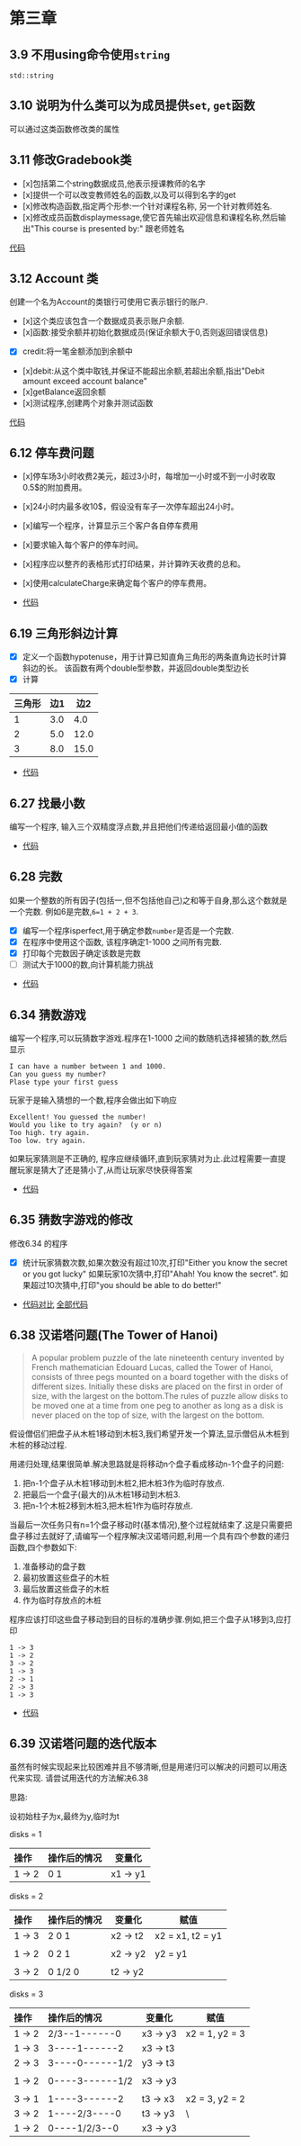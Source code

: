 # 第三章
## 3.9 不用using命令使用`string`

```
std::string
```
## 3.10 说明为什么类可以为成员提供`set`, `get`函数

可以通过这类函数修改类的属性

## 3.11 修改Gradebook类
- [x]包括第二个string数据成员,他表示授课教师的名字
- [x]提供一个可以改变教师姓名的函数,以及可以得到名字的get
- [x]修改构造函数,指定两个形参:一个针对课程名称, 另一个针对教师姓名.
- [x]修改成员函数displaymessage,使它首先输出欢迎信息和课程名称,然后输出"This course is presented by:" 跟老师姓名

[代码](https://github.com/chenboshuo/cpp_learning/commit/d6529d2ec3309333f44d6a4cf4e07111be7f8252#diff-52ec402c28719f938d3857a0a7f54c17)

## 3.12 Account 类
创建一个名为Account的类银行可使用它表示银行的账户.
- [x]这个类应该包含一个数据成员表示账户余额.
- [x]函数:接受余额并初始化数据成员(保证余额大于0,否则返回错误信息)
- [x] credit:将一笔金额添加到余额中
- [x]debit:从这个类中取钱,并保证不能超出余额,若超出余额,指出"Debit amount exceed account balance"
- [x]getBalance返回余额
- [x]测试程序,创建两个对象并测试函数

[代码](https://github.com/chenboshuo/cpp_learning/commit/076118b5f251ab11c5e8f2e66abd9ab23d5b18a7#diff-c09b9f03cfaf038e63d8cc54f37e4f23)

## 6.12 停车费问题
- [x]停车场3小时收费2美元，超过3小时，每增加一小时或不到一小时收取0.5$的附加费用。
- [x]24小时内最多收10$，假设没有车子一次停车超出24小时。
- [x]编写一个程序，计算显示三个客户各自停车费用
- [x]要求输入每个客户的停车时间。
- [x]程序应以整齐的表格形式打印结果，并计算昨天收费的总和。
- [x]使用calculateCharge来确定每个客户的停车费用。

- [代码](https://github.com/chenboshuo/cpp_learning/blob/91108188ca8884dc0941007bbbb6c32719d7a7c3/homework/parking.cpp)

## 6.19 三角形斜边计算
- [x] 定义一个函数hypotenuse，用于计算已知直角三角形的两条直角边长时计算斜边的长。
      该函数有两个double型参数，并返回double类型边长
- [x] 计算

| 三角形 | 边1 | 边2  |
|:------ |:--- | ---- |
| 1      | 3.0 | 4.0  |
| 2      | 5.0 | 12.0 |
| 3      | 8.0 | 15.0 |

- [代码](https://github.com/chenboshuo/cpp_learning/blob/1fb0283d762d8e8f44ff69dabfcd9fa69723d75c/homework/triangle.cpp)

## 6.27 找最小数
编写一个程序, 输入三个双精度浮点数,并且把他们传递给返回最小值的函数

- [代码](https://github.com/chenboshuo/cpp_learning/blob/fbae9b7a86e47b6517bb1c935216f04598ae0ac9/homework/find_the_minium.cpp)
## 6.28 完数

如果一个整数的所有因子(包括一,但不包括他自己)之和等于自身,那么这个数就是一个完数. 例如6是完数,`6=1 + 2 + 3`.

- [x] 编写一个程序isperfect,用于确定参数`number`是否是一个完数.
- [x] 在程序中使用这个函数, 该程序确定1-1000 之间所有完数.
- [x] 打印每个完数因子确定该数是完数
- [ ] 测试大于1000的数,向计算机能力挑战

- [代码](https://github.com/chenboshuo/cpp_learning/blob/0db0b1f9fb870f2f2893465ab920bc4d5b205089/homework/perfect_number.cpp)

## 6.34 猜数游戏
编写一个程序,可以玩猜数字游戏.程序在1-1000 之间的数随机选择被猜的数,然后显示
```
I can have a number between 1 and 1000.
Can you guess my number?
Plase type your first guess
```
玩家于是输入猜想的一个数,程序会做出如下响应
```
Excellent! You guessed the number!
Would you like to try again?  (y or n)
Too high. try again.
Too low. try again.
```
如果玩家猜测是不正确的, 程序应继续循环,直到玩家猜对为止.此过程需要一直提醒玩家是猜大了还是猜小了,从而让玩家尽快获得答案

- [代码](https://github.com/chenboshuo/cpp_learning/blob/e8884c43e65c374408f2bcaefa02fd82a199e105/homework/guess_number.cpp)

## 6.35 猜数字游戏的修改
修改6.34 的程序
- [x] 统计玩家猜数次数,如果次数没有超过10次,打印"Either you know the secret or you got lucky" 如果玩家10次猜中,打印"Ahah! You know the secret". 如果超过10次猜中,打印"you should be able to do better!"

- [代码对比](https://github.com/chenboshuo/cpp_learning/commit/1935db553e4c58b8fa23681889923786e14c91fd)
[全部代码](https://github.com/chenboshuo/cpp_learning/blob/1935db553e4c58b8fa23681889923786e14c91fd/homework/guess_number.cpp)

## 6.38 汉诺塔问题(The Tower of Hanoi)

> A popular problem puzzle of the late nineteenth century invented by French mathematician Edouard Lucas, called the Tower of Hanoi, consists of three pegs mounted on a board together with the disks of different sizes. Initially these disks are placed on the first in order of size, with the largest on the bottom.The rules of puzzle allow disks to be moved one at a time from one peg to another as long as a disk is never placed on the top of size, with the largest on the bottom.

假设僧侣们把盘子从木桩1移动到木桩3,我们希望开发一个算法,显示僧侣从木桩到木桩的移动过程.

用递归处理,结果很简单.解决思路就是将移动n个盘子看成移动n-1个盘子的问题:

1. 把n-1个盘子从木桩1移动到木桩2,把木桩3作为临时存放点.
2. 把最后一个盘子(最大的)从木桩1移动到木桩3.
3. 把n-1个木桩2移到木桩3,把木桩1作为临时存放点.

当最后一次任务只有n=1个盘子移动时(基本情况),整个过程就结束了.这是只需要把盘子移过去就好了,请编写一个程序解决汉诺塔问题,利用一个具有四个参数的递归函数,四个参数如下:

1. 准备移动的盘子数
2. 最初放置这些盘子的木桩
3. 最后放置这些盘子的木桩
4. 作为临时存放点的木桩

程序应该打印这些盘子移动到目的目标的准确步骤.例如,把三个盘子从1移到3,应打印
```
1 -> 3
1 -> 2
3 -> 2
1 -> 3
2 -> 1
2 -> 3
1 -> 3
```

- [代码](https://github.com/chenboshuo/cpp_learning/blob/7f8fa9b7415258edc7e1a4b4ab50e05b58b159ea/homework/The-Tower-of-Hanoi.cpp)

## 6.39 汉诺塔问题的迭代版本

虽然有时候实现起来比较困难并且不够清晰,但是用递归可以解决的问题可以用迭代来实现.
请尝试用迭代的方法解决6.38

思路:

设初始柱子为x,最终为y,临时为t

disks = 1

| 操作   | 操作后的情况 | 变量化   |
|:------ |:------------ | -------- |
| 1 -> 2 | 0 1          | x1 -> y1 |

disks = 2

| 操作   | 操作后的情况 | 变量化   | 赋值             |
|:------ |:------------ | -------- | ---------------- |
| 1 -> 3 | 2 0 1        | x2 -> t2 | x2 = x1, t2 = y1 |
|        |              |          |                  |
| 1 -> 2 | 0 2 1        | x2 -> y2 | y2 = y1          |
|        |              |          |                  |
| 3 -> 2 | 0 1/2 0      | t2 -> y2 |                  |

disks  = 3

| 操作   | 操作后的情况    | 变量化   | 赋值           |
|:------ |:--------------- | -------- | -------------- |
| 1 -> 2 | 2/3--1------0   | x3 -> y3 | x2 = 1, y2 = 3 |
| 1 -> 3 | 3----1------2   | x3 -> t3 |                |
| 2 -> 3 | 3----0------1/2 | y3 -> t3 |                |
|        |                 |          |                |
| 1 -> 2 | 0----3------1/2 | x3 -> y3 |                |
|        |                 |          |                |
| 3 -> 1 | 1----3------2   | t3 -> x3 | x2 = 3, y2 = 2 |
| 3 -> 2 | 1----2/3----0   | t3 -> y3 | \               |
| 1 -> 2 | 0----1/2/3--0   | x3 -> y3 |                |

